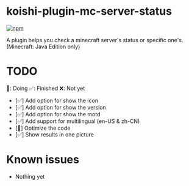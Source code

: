 # koishi-plugin-mc-server-status

[![npm](https://img.shields.io/npm/v/koishi-plugin-mc-server-status?style=flat-square)](https://www.npmjs.com/package/koishi-plugin-mc-server-status)

A plugin helps you check a minecraft server's status or specific one's. (Minecraft: Java Edition only)

# TODO  

🔨: Doing ✅: Finished ❌: Not yet

  - [✅] Add option for show the icon  
  - [✅] Add option for show the version  
  - [✅] Add option for show the motd
  - [✅] Add support for multilingual (en-US & zh-CN)
  - [🔨] Optimize the code
  - [✅] Show results in one picture

# Known issues

  - Nothing yet